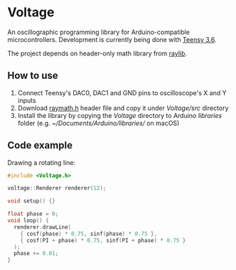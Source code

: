 # Voltage

An oscillographic programming library for Arduino-compatible microcontrollers. Development is currently being done with [Teensy 3.6](https://www.pjrc.com/store/teensy36.html).

The project depends on header-only math library from [raylib](https://www.raylib.com).

## How to use

1. Connect Teensy's DAC0, DAC1 and GND pins to oscilloscope's X and Y inputs
2. Download [raymath.h](https://github.com/raysan5/raylib/blob/master/src/raymath.h) header file and copy it under _Voltage/src_ directory
3. Install the library by copying the _Voltage_ directory to Arduino _libraries_ folder (e.g. _~/Documents/Arduino/libraries/_ on macOS)

## Code example

Drawing a rotating line:

```cpp
#include <Voltage.h>

voltage::Renderer renderer(12);

void setup() {}

float phase = 0;
void loop() {
  renderer.drawLine(
    { cosf(phase) * 0.75, sinf(phase) * 0.75 },
    { cosf(PI + phase) * 0.75, sinf(PI + phase) * 0.75 }
  );
  phase += 0.01;
}
```

